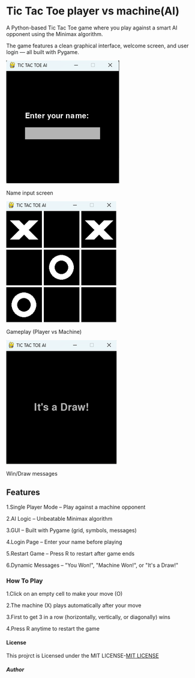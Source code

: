 # Tic Tac Toe player vs machine(AI)
A Python-based Tic Tac Toe game where you play against a smart AI opponent using the Minimax algorithm.

The game features a clean graphical interface, welcome screen, and user login — all built with Pygame.

![Image Alt](https://github.com/Akshitha0621/Tic-Tac-Toe-Game/blob/3181ed9b5a1a1ac1f943fbdc3d0db76876d6c8df/Screenshot%202025-06-01%20205408.png)

Name input screen

![Image Alt](https://github.com/Akshitha0621/Tic-Tac-Toe-Game/blob/99816f0c324c95251ef9d22d6c369c705f30e1e3/Screenshot%202025-06-01%20205508.png)

Gameplay (Player vs Machine)

![Image Alt](https://github.com/Akshitha0621/Tic-Tac-Toe-Game/blob/e1290d6ad5d960c02c353ea2655dfbe26caef2c0/Screenshot%202025-06-01%20205542.png)

Win/Draw messages

## Features

1.Single Player Mode – Play against a machine opponent

2.AI Logic – Unbeatable Minimax algorithm

3.GUI – Built with Pygame (grid, symbols, messages)

4.Login Page – Enter your name before playing

5.Restart Game – Press R to restart after game ends

6.Dynamic Messages – "You Won!", "Machine Won!", or "It's a Draw!"

### How To Play

1.Click on an empty cell to make your move (O)

2.The machine (X) plays automatically after your move

3.First to get 3 in a row (horizontally, vertically, or diagonally) wins

4.Press R anytime to restart the game

#### License
This projrct is Licensed under the MIT LICENSE-[MIT LICENSE](https://github.com/Akshitha0621/Tic-Tac-Toe-Game/blob/2269cafbc2e7c6de5124f49b526a32059569be2c/LICENSE)

##### Author
